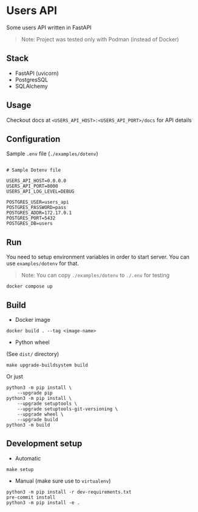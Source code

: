 # Users API

Some users API written in FastAPI

> Note: Project was tested only with Podman (instead of Docker)

## Stack

* FastAPI (uvicorn)
* PostgresSQL
* SQLAlchemy

## Usage

Checkout docs at `<USERS_API_HOST>:<USERS_API_PORT>/docs` for API details

## Configuration

Sample `.env` file (`./examples/dotenv`)

```env

# Sample Dotenv file

USERS_API_HOST=0.0.0.0
USERS_API_PORT=8000
USERS_API_LOG_LEVEL=DEBUG

POSTGRES_USER=users_api
POSTGRES_PASSWORD=pass
POSTGRES_ADDR=172.17.0.1
POSTGRES_PORT=5432
POSTGRES_DB=users

```

## Run

You need to setup environment variables in order to start server. You can use `examples/dotenv` for that.

> Note: You can copy `./examples/dotenv` to `./.env` for testing

```shell
docker compose up
```

## Build

* Docker image

```shell
docker build . --tag <image-name>
```

* Python wheel

(See `dist/` directory)

```shell
make upgrade-buildsystem build
```

Or just

```shell
python3 -m pip install \
    --upgrade pip
python3 -m pip install \
    --upgrade setuptools \
    --upgrade setuptools-git-versioning \
    --upgrade wheel \
    --upgrade build
python3 -m build
```

## Development setup

* Automatic

```shell
make setup
```

* Manual (make sure use to `virtualenv`)

```shell
python3 -m pip install -r dev-requirements.txt
pre-commit install
python3 -m pip install -e .
```
